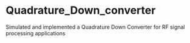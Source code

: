 # Quadrature_Down_converter
Simulated and implemented a Quadrature Down Converter for RF signal processing applications
